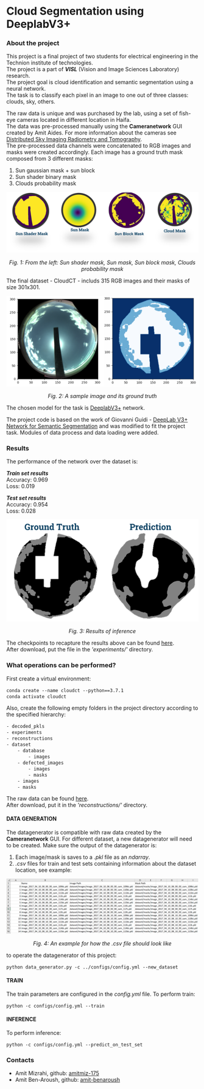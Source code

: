 # Cloud Segmentation using DeeplabV3+

###  About the project
This project is a final project of two students for electrical engineering in the Technion institute of technologies.  
The project is a part of _**VISL**_ (Vision and Image Sciences Laboratory) research.  
The project goal is cloud identification and semantic segmentation using a neural network.  
The task is to classify each pixel in an image to one out of three classes: clouds, sky, others.

The raw data is unique and was purchased by the lab, using a set of fish-eye cameras located in different location in Haifa.  
The data was pre-processed manually using the **Cameranetwork** GUI created by Amit Aides. For more information about the cameras see [Distributed Sky Imaging Radiometry and Tomography](https://github.com/amitmiz-175/Cloud_Segmentation_DeeplabV3/tree/master/docs/Distributed_Sky_Imaging_Radiometry_and_Tomography.pdf).  
The pre-processed data channels were concatenated to RGB images and masks were created accordingly. Each image has a ground truth mask composed from 3 different masks:
  1. Sun gaussian mask + sun block
  2. Sun shader binary mask
  3. Clouds probability mask

![masks from gui](/docs/masks_from_gui.png)
<p align="center">
  <i>Fig. 1: From the left: Sun shader mask, Sun mask, Sun block mask, Clouds probability mask</i>
</p>
  
The final dataset - CloudCT - includs 315 RGB images and their masks of size 301x301. 

![image + mask](/docs/image_and_mask.png)
<p align="center">
  <i>Fig. 2: A sample image and its ground truth</i>
</p>

The chosen model for the task is [DeeplabV3+](https://github.com/amitmiz-175/Cloud_Segmentation_DeeplabV3/tree/master/docs/deeplab.pdf) network.  

The project code is based on the work of Giovanni Guidi - [DeepLab V3+ Network for Semantic Segmentation](https://github.com/giovanniguidi/deeplabV3-PyTorch) and was modified to fit the project task.
Modules of data process and data loading were added.
  
### Results
The performance of the network over the dataset is:
  
_**Train set results**_  
Accuracy: 0.969  
Loss: 0.019  
  
_**Test set results**_  
Accuracy: 0.954  
Loss: 0.028  

![test prediction](/docs/test_predictions.png)
<p align="center">
  <i>Fig. 3: Results of inference</i>
</p>


The checkpoints to recapture the results above can be found [here](https://drive.google.com/drive/folders/1cDQdH_Gua2WY0KowADI2k6cJyXM7eoe7?usp=sharing).  
After download, put the file in the _'experiments/'_ directory.
  
### What operations can be performed?

First create a virtual environment:

    conda create --name cloudct --python==3.7.1  
    conda activate cloudct

Also, create the following empty folders in the project directory according to the specified hierarchy:

    - decoded_pkls
    - experiments
    - reconstructions
    - dataset
        - database
            - images
        - defected_images
            - images
            - masks
        - images
        - masks

The raw data can be found [here](https://drive.google.com/drive/folders/12pvIf98y8mP-SZWIBdky-3n4nWf1ofl3?usp=sharing).  
After download, put it in the _'reconstructions/'_ directory.

#### DATA GENERATION
  
The datagenerator is compatible with raw data created by the **Cameranetwork** GUI.
For different dataset, a new datagenerator will need to be created. Make sure the output of the datagenerator is:
  1. Each image/mask is saves to a _.pkl_ file as an _ndarray_.
  2. _.csv_ files for train and test sets containing information about the dataset location, see example:
  
![csv example](/docs/csv_example.png)
<p align="center">
  <i>Fig. 4: An example for how the .csv file should look like</i>
</p>
    
to operate the datagenerator of this project: 
    
    python data_generator.py -c ../configs/config.yml --new_dataset
  
#### TRAIN
    
The train parameters are configured in the _config.yml_ file.
To perform train:
  
    python -c configs/config.yml --train

#### INFERENCE
    
To perform inference:  
    
    python -c configs/config.yml --predict_on_test_set
  

### Contacts

* Amit Mizrahi, github: [amitmiz-175](https://github.com/amitmiz-175)
* Amit Ben-Aroush, github: [amit-benaroush](https://github.com/amit-benaroush)
